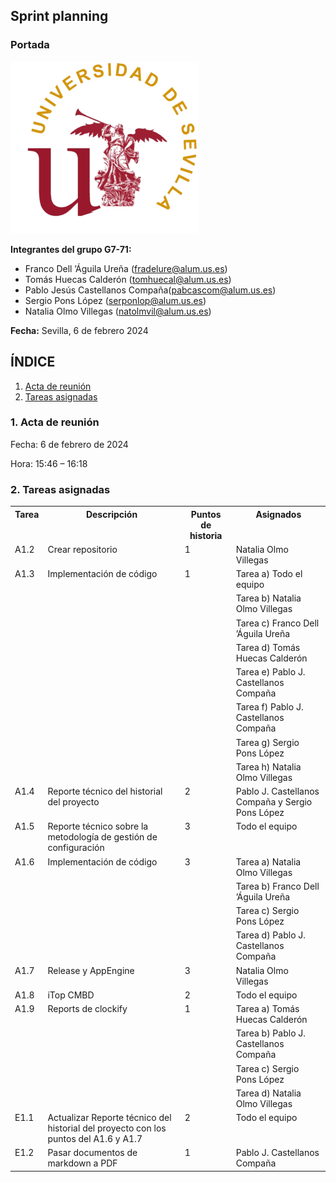 ﻿## **Sprint planning**

### Portada

![](Logo_US.png)


**Integrantes del grupo G7-71:**

- Franco Dell ’Águila Ureña (<fradelure@alum.us.es>)
- Tomás Huecas Calderón (<tomhuecal@alum.us.es>)
- Pablo Jesús Castellanos Compaña(<pabcascom@alum.us.es>)
- Sergio Pons López (<serponlop@alum.us.es>)
- Natalia Olmo Villegas (<natolmvil@alum.us.es>)



**Fecha:** Sevilla, 6 de febrero 2024



## ÍNDICE

1. [Acta de reunión](#id0)
2. [Tareas asignadas](#id1)

<div id='id0'></div>

### 1. Acta de reunión
Fecha: 6 de febrero de 2024

Hora: 15:46 – 16:18

<div id='id1'></div>

### 2. Tareas asignadas

<table><tr><th colspan="1" valign="top">Tarea</th><th colspan="1" valign="top">Descripción</th><th colspan="1" valign="top">Puntos de historia</th><th colspan="1" valign="top">Asignados</th></tr>
<tr><td colspan="1" valign="top">A1.2</td><td colspan="1" valign="top">Crear repositorio</td><td colspan="1" valign="top">1</td><td colspan="1" valign="top">Natalia Olmo Villegas</td></tr>
<tr><td colspan="1" rowspan="8" valign="top">A1.3</td><td colspan="1" rowspan="8" valign="top">Implementación de código</td><td colspan="1" rowspan="8" valign="top">1</td><td colspan="1" valign="top">Tarea a) Todo el equipo</td></tr>
<tr><td colspan="1" valign="top">Tarea b) Natalia Olmo Villegas</td></tr>
<tr><td colspan="1" valign="top">Tarea c) Franco Dell ’Águila Ureña</td></tr>
<tr><td colspan="1" valign="top">Tarea d) Tomás Huecas Calderón</td></tr>
<tr><td colspan="1" valign="top">Tarea e) Pablo J. Castellanos Compaña</td></tr>
<tr><td colspan="1" valign="top">Tarea f) Pablo J. Castellanos Compaña</td></tr>
<tr><td colspan="1" valign="top">Tarea g) Sergio Pons López</td></tr>
<tr><td colspan="1" valign="top">Tarea h) Natalia Olmo Villegas</td></tr>
<tr><td colspan="1" valign="top">A1.4</td><td colspan="1" valign="top">Reporte técnico del historial del proyecto</td><td colspan="1" valign="top">2</td><td colspan="1" valign="top">Pablo J. Castellanos Compaña y Sergio Pons López</td></tr>
<tr><td colspan="1" valign="top">A1.5</td><td colspan="1" valign="top">Reporte técnico sobre la metodología de gestión de configuración</td><td colspan="1" valign="top">3</td><td colspan="1" valign="top">Todo el equipo</td></tr>
<tr><td colspan="1" rowspan="4" valign="top">A1.6</td><td colspan="1" rowspan="4" valign="top">Implementación de código</td><td colspan="1" rowspan="4" valign="top">3</td><td colspan="1" valign="top">Tarea a) Natalia Olmo Villegas</td></tr>
<tr><td colspan="1" valign="top">Tarea b) Franco Dell ’Águila Ureña</td></tr>
<tr><td colspan="1" valign="top">Tarea c) Sergio Pons López</td></tr>
<tr><td colspan="1" valign="top">Tarea d) Pablo J. Castellanos Compaña</td></tr>
<tr><td colspan="1" valign="top">A1.7</td><td colspan="1" valign="top">Release y AppEngine</td><td colspan="1" valign="top">3</td><td colspan="1" valign="top">Natalia Olmo Villegas</td></tr>
<tr><td colspan="1" valign="top">A1.8</td><td colspan="1" valign="top">iTop CMBD</td><td colspan="1" valign="top">2</td><td colspan="1" valign="top">Todo el equipo</td></tr>
<tr><td colspan="1" rowspan="4" valign="top">A1.9</td><td colspan="1" rowspan="4" valign="top">Reports de clockify</td><td colspan="1" rowspan="4" valign="top">1</td><td colspan="1" valign="top">Tarea a) Tomás Huecas Calderón</td></tr>
<tr><td colspan="1" valign="top">Tarea b) Pablo J. Castellanos Compaña</td></tr>
<tr><td colspan="1" valign="top">Tarea c) Sergio Pons López</td></tr>
<tr><td colspan="1" valign="top">Tarea d) Natalia Olmo Villegas</td></tr>
<tr><td colspan="1" valign="top">E1.1</td><td colspan="1" valign="top">Actualizar Reporte técnico del historial del proyecto con los puntos del A1.6 y A1.7</td><td colspan="1" valign="top">2</td><td colspan="1" valign="top">Todo el equipo</td></tr>
<tr><td colspan="1" valign="top">E1.2</td><td colspan="1" valign="top">Pasar documentos de markdown a PDF</td><td colspan="1" valign="top">1</td><td colspan="1" valign="top">Pablo J. Castellanos Compaña</td></tr>
</table>

